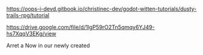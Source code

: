 https://oops-i-devd.gitbook.io/christinec-dev/godot-witten-tutorials/dusty-trails-rpg/tutorial

https://drive.google.com/file/d/1lgP59rO2Tn5qmqy6YJ49-hs7XqqV3EKg/view

Arret a  Now in our newly created

